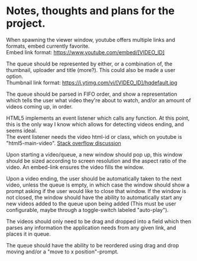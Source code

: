 # Notes, thoughts and plans for the project.

When spawning the viewer window, youtube offers multiple links and formats, embed currently favorite.  
Embed link format: https://www.youtube.com/embed/[VIDEO_ID]

The queue should be represented by either, or a combination of, the thumbnail, uploader and title (more?). This could also be made a user option.  
Thumbnail link format: https://i.ytimg.com/vi/[VIDEO_ID]/hqdefault.jpg

The queue should be parsed in FIFO order, and show a representation which tells the user what video they're about to watch, and/or an amount of videos coming up, in order.

HTML5 implements an event listener which calls any function.
At this point, this is the only way I know which allows for detecting videos ending, and seems ideal.  
The event listener needs the video html-id or class, which on youtube is "html5-main-video".
[Stack overflow discussion](https://stackoverflow.com/questions/2741493/detect-when-an-html5-video-finishes)

Upon starting a video/queue, a new window should pop up, this window should be sized according to screen resolution and the aspect ratio of the video. An embed-link ensures the video fills the window.

Upon a video ending, the user should be automatically taken to the next video, unless the queue is empty, in which case the window should show a prompt asking if the user would like to close that window.
If the window is not closed, the window should have the ability to automatically start any new videos added to the queue upon being added (This must be user configurable, maybe through a toggle-switch labeled "auto-play").

The videos should only need to be drag and dropped into a field which then parses any information the application needs from any given link, and places it in queue.

The queue should have the ability to be reordered using drag and drop moving and/or a "move to x position"-prompt.
